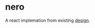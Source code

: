 # nero

A react implemation from existing [design](https://dribbble.com/shots/17420910-Minimalistic-Design-of-NFT-Marketplace?utm_source=Clipboard_Shot&utm_campaign=AlevStudio&utm_content=Minimalistic%20Design%20of%20NFT%20Marketplace&utm_medium=Social_Share&utm_source=Clipboard_Shot&utm_campaign=AlevStudio&utm_content=Minimalistic%20Design%20of%20NFT%20Marketplace&utm_medium=Social_Share).

